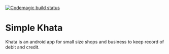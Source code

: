 [![Codemagic build status](https://api.codemagic.io/apps/5cb4c008aef6f81a59f079a5/5cb4c008aef6f81a59f079a4/status_badge.svg)](https://codemagic.io/apps/5cb4c008aef6f81a59f079a5/5cb4c008aef6f81a59f079a4/latest_build)

# Simple Khata

Khata is an android app for small size shops and business to keep record of debit and credit.
